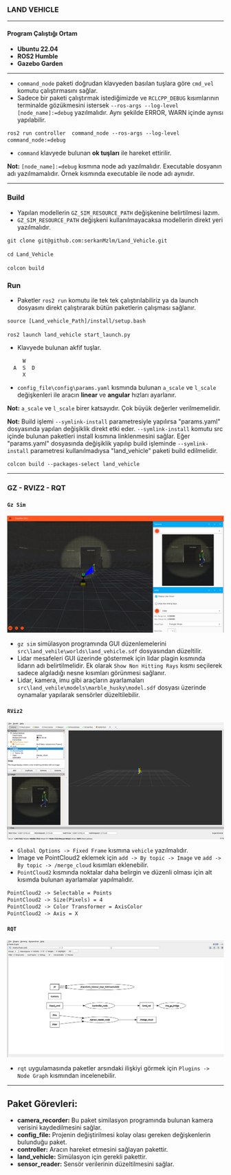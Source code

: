 ### LAND VEHICLE
___
#### Program Çalıştığı Ortam
- **Ubuntu 22.04**
- **ROS2 Humble**
- **Gazebo Garden**
___
- `command_node` paketi doğrudan klavyeden basılan tuşlara göre `cmd_vel` komutu çalıştırmasını sağlar.
- Sadece bir paketi çalıştırmak istediğimizde ve `RCLCPP_DEBUG` kısımlarının terminalde gözükmesini istersek `--ros-args --log-level [node_name]:=debug` yazılmalıdır. Aynı şekilde ERROR, WARN içinde aynısı yapılabilir.
```
ros2 run controller  command_node --ros-args --log-level command_node:=debug
```
- `command` klavyede bulunan **ok tuşları** ile hareket ettirilir.

**Not:** `[node_name]:=debug` kısmına node adı yazılmalıdır. Executable dosyanın adı yazılmamalıdır. Örnek kısmında executable ile node adı aynıdır.  

---
### Build
- Yapılan modellerin `GZ_SIM_RESOURCE_PATH` değişkenine belirtilmesi lazım. 
- `GZ_SIM_RESOURCE_PATH` değişkeni kullanılmayacaksa modellerin direkt yeri yazılmalıdır.
```
git clone git@github.com:serkanMzlm/Land_Vehicle.git

cd Land_Vehicle

colcon build
```

### Run
- Paketler `ros2 run` komutu ile tek tek çalıştırılabiliriz ya da launch dosyasını direkt çalıştırarak bütün paketlerin çalışması sağlanır.
```
source [Land_vehicle_Path]/install/setup.bash

ros2 launch land_vehicle start_launch.py
```
- Klavyede bulunan akfif tuşlar.
```
     W
  A  S  D
     X
```
- `config_file\config\params.yaml` kısmında bulunan `a_scale` ve `l_scale` değişkenleri ile aracın **linear** ve **angular** hızları ayarlanır.

**Not:** `a_scale` ve `l_scale` birer katsayıdır. Çok büyük değerler verilmemelidir.

**Not:** Build işlemi `--symlink-install` parametresiyle yapılırsa "params.yaml" dosyasında yapılan değişiklik direkt etki eder. `--symlink-install` komutu src içinde bulunan paketleri install kısmına linklenmesini sağlar. Eğer "params.yaml" dosyasında değişiklik yapılıp build işleminde `--symlink-install` parametresi kullanılmadıysa "land_vehicle" paketi build edilmelidir.
  ```
  colcon build --packages-select land_vehicle
  ```
---
### GZ - RVIZ2 - RQT

#### `Gz Sim`
![Açıklama](image/gz_sim.png)
- `gz sim` simülasyon programında GUI düzenlemelerini `src\land_vehile\worlds\land_vehicle.sdf` dosyasından düzeltilir.
- Lidar mesafeleri GUI üzerinde göstermek için lidar plagin kısmında lidarın adı belirtilmelidir. Ek olarak `Show Non Hitting Rays` kısmı seçilerek sadece algıladığı nesne kısımları görünmesi sağlanır.
- Lidar, kamera, imu gibi araçların ayarlamaları `src\land_vehile\models\marble_husky\model.sdf` dosyası üzerinde oynamalar yapılarak sensörler düzeltilebilir.  

#### `RViz2`
![Açıklama](image/rviz2.png)
- `Global Options -> Fixed Frame` kısmına `vehicle` yazılmalıdır.
- Image ve PointCloud2 eklemek için `add -> By topic -> Image` ve `add -> By topic -> /merge_cloud` kısımları eklenebilir.
- `PointCloud2` kısmında noktalar daha belirgin ve düzenli olması için alt kısımda bulunan ayarlamalar yapılmalıdır.
```
PointCloud2 -> Selectable = Points
PointCloud2 -> Size(Pixels) = 4
PointCloud2 -> Color Transformer = AxisColor
PointCloud2 -> Axis = X
```
#### `RQT`
![Açıklama](image/rosgraph.png)
- `rqt` uygulamasında paketler arsındaki ilişkiyi görmek için `Plugins -> Node Graph` kısmından incelenebilir.

---
## Paket Görevleri:
- **camera_recorder:** Bu paket similasyon programında bulunan kamera verisini kaydedilmesini sağlar.
- **config_file:** Projenin değiştirilmesi kolay olası gereken değişkenlerin bulunduğu paket.
- **controller:** Aracın hareket etmesini sağlayan pakettir.
- **land_vehicle:** Simülasyon için gerekli pakettir.
- **sensor_reader:** Sensör verilerinin düzeltilmesini sağlar.